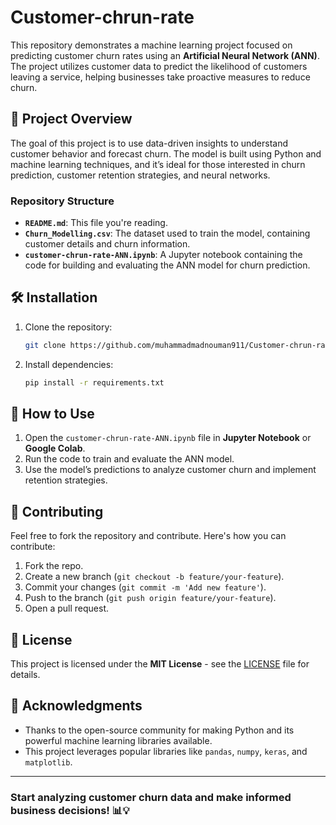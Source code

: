 
# Customer-chrun-rate

This repository demonstrates a machine learning project focused on predicting customer churn rates using an **Artificial Neural Network (ANN)**. The project utilizes customer data to predict the likelihood of customers leaving a service, helping businesses take proactive measures to reduce churn.

## 🚀 **Project Overview**

The goal of this project is to use data-driven insights to understand customer behavior and forecast churn. The model is built using Python and machine learning techniques, and it’s ideal for those interested in churn prediction, customer retention strategies, and neural networks.

### **Repository Structure**
- **`README.md`**: This file you're reading.
- **`Churn_Modelling.csv`**: The dataset used to train the model, containing customer details and churn information.
- **`customer-chrun-rate-ANN.ipynb`**: A Jupyter notebook containing the code for building and evaluating the ANN model for churn prediction.

## 🛠️ **Installation**

1. Clone the repository:
   ```bash
   git clone https://github.com/muhammadmadnouman911/Customer-chrun-rate.git
   ```

2. Install dependencies:
   ```bash
   pip install -r requirements.txt
   ```

## 📝 **How to Use**

1. Open the `customer-chrun-rate-ANN.ipynb` file in **Jupyter Notebook** or **Google Colab**.
2. Run the code to train and evaluate the ANN model.
3. Use the model’s predictions to analyze customer churn and implement retention strategies.

## 🤝 **Contributing**

Feel free to fork the repository and contribute. Here's how you can contribute:
1. Fork the repo.
2. Create a new branch (`git checkout -b feature/your-feature`).
3. Commit your changes (`git commit -m 'Add new feature'`).
4. Push to the branch (`git push origin feature/your-feature`).
5. Open a pull request.

## 📜 **License**

This project is licensed under the **MIT License** - see the [LICENSE](LICENSE) file for details.

## 🙏 **Acknowledgments**

- Thanks to the open-source community for making Python and its powerful machine learning libraries available.
- This project leverages popular libraries like `pandas`, `numpy`, `keras`, and `matplotlib`.

---

### Start analyzing customer churn data and make informed business decisions! 📊💡
